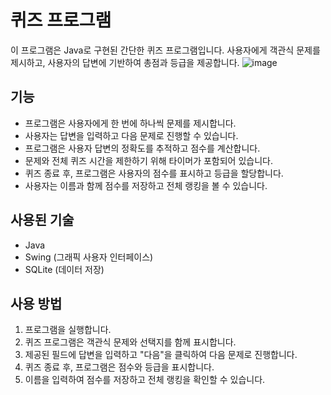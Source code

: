 # 퀴즈 프로그램

이 프로그램은 Java로 구현된 간단한 퀴즈 프로그램입니다. 
사용자에게 객관식 문제를 제시하고, 사용자의 답변에 기반하여 총점과 등급을 제공합니다.
![image](https://github.com/packsunjun/Java230606/assets/112832753/a3cefc18-f7bd-414a-a3e5-5f8d0ac28190)

## 기능
- 프로그램은 사용자에게 한 번에 하나씩 문제를 제시합니다.
- 사용자는 답변을 입력하고 다음 문제로 진행할 수 있습니다.
- 프로그램은 사용자 답변의 정확도를 추적하고 점수를 계산합니다.
- 문제와 전체 퀴즈 시간을 제한하기 위해 타이머가 포함되어 있습니다.
- 퀴즈 종료 후, 프로그램은 사용자의 점수를 표시하고 등급을 할당합니다.
- 사용자는 이름과 함께 점수를 저장하고 전체 랭킹을 볼 수 있습니다.

## 사용된 기술
- Java
- Swing (그래픽 사용자 인터페이스)
- SQLite (데이터 저장)

## 사용 방법
1. 프로그램을 실행합니다.
2. 퀴즈 프로그램은 객관식 문제와 선택지를 함께 표시합니다.
3. 제공된 필드에 답변을 입력하고 "다음"을 클릭하여 다음 문제로 진행합니다.
4. 퀴즈 종료 후, 프로그램은 점수와 등급을 표시합니다.
5. 이름을 입력하여 점수를 저장하고 전체 랭킹을 확인할 수 있습니다.

